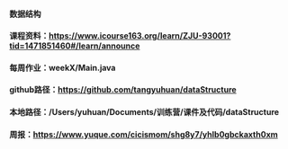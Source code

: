 
#### 数据结构
#### 课程资料：https://www.icourse163.org/learn/ZJU-93001?tid=1471851460#/learn/announce
#### 每周作业：weekX/Main.java
#### github路径：https://github.com/tangyuhuan/dataStructure
#### 本地路径：/Users/yuhuan/Documents/训练营/课件及代码/dataStructure
#### 周报：https://www.yuque.com/cicismom/shg8y7/yhlb0gbckaxth0xm